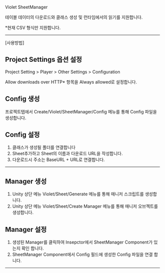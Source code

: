 Violet SheetManager

테이블 데이터의 다운로드와 클래스 생성 및 런타임에서의 읽기를 지원합니다.

*현재 CSV 형식만 지원합니다. 

---
[사용방법]
## Project Settings 옵션 설정
Project Setting > Player > Other Settings > Configuration

Allow downloads over HTTP* 항목을 Always allowed로 설정합니다.


## Config 생성
프로젝트탭에서 Create/Violet/SheetManager/Config 메뉴를 통해 Config 파일을 생성합니다.

## Config 설정

1. 클래스가 생성될 폴더를 연결합니다
2. Sheet추가하고 Sheet의 이름과 다운로드 URL을 작성합니다.
3. 다운로드시 주소는 BaseURL + URL로 연결합니다.

---

## Manager 생성

1. Unity 상단 메뉴 Violet/Sheet/Generate 메뉴를 통해 매니저 스크립트를 생성합니다.
2. Unity 상단 메뉴 Violet/Sheet/Create Manager 메뉴를 통해 매니저 오브젝트를 생성합니다.

## Manager 설정

1. 생성된 Manager를 클릭하여 Insepctor에서 SheetManager Component가 있는지 확인 합니다.
2. SheetManager Component에서 Config 필드에 생성한 Config 파일을 연결 합니다.

---




